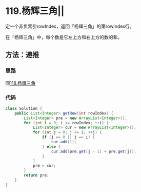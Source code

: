 # 119.杨辉三角||

定一个非负索引rowIndex，返回「杨辉三角」的第rowIndex行。

在「杨辉三角」中，每个数是它左上方和右上方的数的和。

## 方法：递推

### 思路

 同[118.杨辉三角](./118.杨辉三角.md)

### 代码

```java
class Solution {
    public List<Integer> getRow(int rowIndex) {
        List<Integer> pre = new ArrayList<Integer>();
        for (int i = 0; i <= rowIndex; ++i) {
            List<Integer> cur = new ArrayList<Integer>();
            for (int j = 0; j <= i; ++j) {
                if (j == 0 || j == i) {
                    cur.add(1);
                } else {
                    cur.add(pre.get(j - 1) + pre.get(j));
                }
            }
            pre = cur;
        }
        return pre;
    }
}
```




